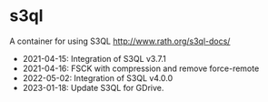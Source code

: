 # s3ql

A container for using S3QL http://www.rath.org/s3ql-docs/

- 2021-04-15: Integration of S3QL v3.7.1
- 2021-04-16: FSCK with compression and remove force-remote
- 2022-05-02: Integration of S3QL v4.0.0
- 2023-01-18: Update S3QL for GDrive.